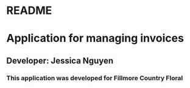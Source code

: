 # README

# Application for managing invoices
## Developer: Jessica Nguyen

### This application was developed for Fillmore Country Floral
